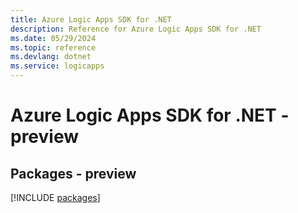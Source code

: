 ```yaml
---
title: Azure Logic Apps SDK for .NET
description: Reference for Azure Logic Apps SDK for .NET
ms.date: 05/29/2024
ms.topic: reference
ms.devlang: dotnet
ms.service: logicapps
---
```

# Azure Logic Apps SDK for .NET - preview
## Packages - preview
[!INCLUDE [packages](logic-apps-index.md)]